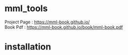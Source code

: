 # mml_tools

Project Page : https://mml-book.github.io/  
Book Pdf : https://mml-book.github.io/book/mml-book.pdf

# installation

